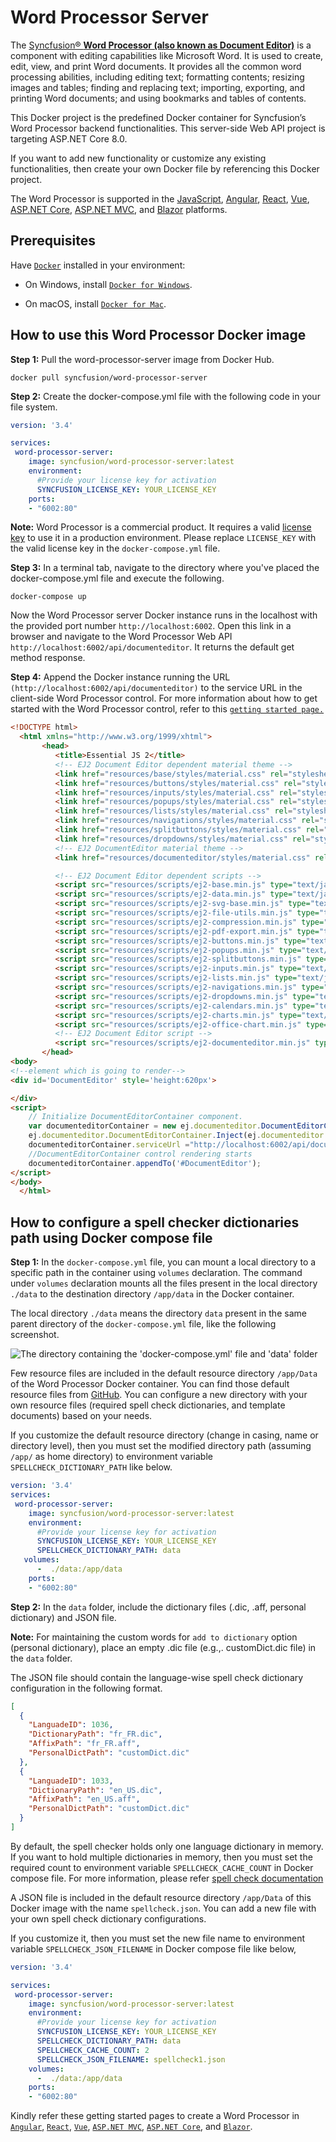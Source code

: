 # Word Processor Server 
 
The [Syncfusion&reg; **Word Processor (also known as Document Editor)**](https://www.syncfusion.com/javascript-ui-controls/js-word-processor?utm_source=docker&utm_medium=listing&utm_campaign=javascript-word-processor-docker) is a component with editing capabilities like Microsoft Word. It is used to create, edit, view, and print Word documents. It provides all the common word processing abilities, including editing text; formatting contents; resizing images and tables; finding and replacing text; importing, exporting, and printing Word documents; and using bookmarks and tables of contents. 
 
This Docker project is the predefined Docker container for Syncfusion’s Word Processor backend functionalities. This server-side Web API project is targeting ASP.NET Core 8.0.

If you want to add new functionality or customize any existing functionalities, then create your own Docker file by referencing this Docker project.

The Word Processor is supported in the [JavaScript](https://www.syncfusion.com/javascript-ui-controls?utm_source=docker&utm_medium=listing&utm_campaign=javascript-word-processor-docker), [Angular](https://www.syncfusion.com/angular-ui-components?utm_source=docker&utm_medium=listing&utm_campaign=javascript-word-processor-docker), [React](https://www.syncfusion.com/react-ui-components?utm_source=docker&utm_medium=listing&utm_campaign=javascript-word-processor-docker), [Vue](https://www.syncfusion.com/vue-ui-components?utm_source=docker&utm_medium=listing&utm_campaign=javascript-word-processor-docker), [ASP.NET Core](https://www.syncfusion.com/aspnet-core-ui-controls?utm_source=docker&utm_medium=listing&utm_campaign=javascript-word-processor-docker), [ASP.NET MVC](https://www.syncfusion.com/aspnet-mvc-ui-controls?utm_source=docker&utm_medium=listing&utm_campaign=javascript-word-processor-docker), and [Blazor](https://www.syncfusion.com/blazor-components?utm_source=docker&utm_medium=listing&utm_campaign=javascript-word-processor-docker) platforms.

## Prerequisites	

Have [`Docker`](https://www.docker.com/products/container-runtime#/download) installed in your environment:

* On Windows, install [`Docker for Windows`](https://hub.docker.com/editions/community/docker-ce-desktop-windows).

* On macOS, install [`Docker for Mac`](https://hub.docker.com/editions/community/docker-ce-desktop-windows).

## How to use this Word Processor Docker image

**Step 1:** Pull the word-processor-server image from Docker Hub.

```console
docker pull syncfusion/word-processor-server
```

**Step 2:** Create the docker-compose.yml file with the following code in your file system.

```yaml
version: '3.4' 

services: 
 word-processor-server: 
    image: syncfusion/word-processor-server:latest 
    environment: 
      #Provide your license key for activation
      SYNCFUSION_LICENSE_KEY: YOUR_LICENSE_KEY
    ports:
    - "6002:80"
``` 

**Note:** Word Processor is a commercial product. It requires a valid [license key](https://help.syncfusion.com/common/essential-studio/licensing/licensing-faq/where-can-i-get-a-license-key?utm_source=docker&utm_medium=listing&utm_campaign=javascript-word-processor-docker) to use it in a production environment. Please replace `LICENSE_KEY` with the valid license key in the `docker-compose.yml` file.

**Step 3:** In a terminal tab, navigate to the directory where you've placed the docker-compose.yml file and execute the following.

```console
docker-compose up 
```

Now the Word Processor server Docker instance runs in the localhost with the provided port number `http://localhost:6002`. Open this link in a browser and navigate to the Word Processor Web API `http://localhost:6002/api/documenteditor`. It returns the default get method response. 

**Step 4:** Append the Docker instance running the URL `(http://localhost:6002/api/documenteditor)` to the service URL in the client-side Word Processor control. For more information about how to get started with the Word Processor control, refer to this [`getting started page.`](https://ej2.syncfusion.com/javascript/documentation/document-editor/getting-started?utm_source=docker&utm_medium=listing&utm_campaign=javascript-word-processor-docker)

```html
<!DOCTYPE html>
  <html xmlns="http://www.w3.org/1999/xhtml">
       <head>
          <title>Essential JS 2</title>
          <!-- EJ2 Document Editor dependent material theme -->
          <link href="resources/base/styles/material.css" rel="stylesheet" type="text/css" rel='nofollow' />
          <link href="resources/buttons/styles/material.css" rel="stylesheet" type="text/css" rel='nofollow' />
          <link href="resources/inputs/styles/material.css" rel="stylesheet" type="text/css" rel='nofollow' />
          <link href="resources/popups/styles/material.css" rel="stylesheet" type="text/css" rel='nofollow' />
          <link href="resources/lists/styles/material.css" rel="stylesheet" type="text/css" rel='nofollow' />
          <link href="resources/navigations/styles/material.css" rel="stylesheet" type="text/css" rel='nofollow' />
          <link href="resources/splitbuttons/styles/material.css" rel="stylesheet" type="text/css" rel='nofollow' />
          <link href="resources/dropdowns/styles/material.css" rel="stylesheet" type="text/css" rel='nofollow' />
          <!-- EJ2 DocumentEditor material theme -->
          <link href="resources/documenteditor/styles/material.css" rel="stylesheet" type="text/css" rel='nofollow' />

          <!-- EJ2 Document Editor dependent scripts -->
          <script src="resources/scripts/ej2-base.min.js" type="text/javascript"></script>
          <script src="resources/scripts/ej2-data.min.js" type="text/javascript"></script>
          <script src="resources/scripts/ej2-svg-base.min.js" type="text/javascript"></script>
          <script src="resources/scripts/ej2-file-utils.min.js" type="text/javascript"></script>
          <script src="resources/scripts/ej2-compression.min.js" type="text/javascript"></script>
          <script src="resources/scripts/ej2-pdf-export.min.js" type="text/javascript"></script>
          <script src="resources/scripts/ej2-buttons.min.js" type="text/javascript"></script>
          <script src="resources/scripts/ej2-popups.min.js" type="text/javascript"></script>
          <script src="resources/scripts/ej2-splitbuttons.min.js" type="text/javascript"></script>
          <script src="resources/scripts/ej2-inputs.min.js" type="text/javascript"></script>
          <script src="resources/scripts/ej2-lists.min.js" type="text/javascript"></script>
          <script src="resources/scripts/ej2-navigations.min.js" type="text/javascript"></script>
          <script src="resources/scripts/ej2-dropdowns.min.js" type="text/javascript"></script>
          <script src="resources/scripts/ej2-calendars.min.js" type="text/javascript"></script>
          <script src="resources/scripts/ej2-charts.min.js" type="text/javascript"></script>
          <script src="resources/scripts/ej2-office-chart.min.js" type="text/javascript"></script>
          <!-- EJ2 Document Editor script -->
          <script src="resources/scripts/ej2-documenteditor.min.js" type="text/javascript"></script>
       </head>
<body>
<!--element which is going to render-->
<div id='DocumentEditor' style='height:620px'>

</div>
<script>
    // Initialize DocumentEditorContainer component.
    var documenteditorContainer = new ej.documenteditor.DocumentEditorContainer({ enableToolbar: true });
    ej.documenteditor.DocumentEditorContainer.Inject(ej.documenteditor.Toolbar);
    documenteditorContainer.serviceUrl ="http://localhost:6002/api/documenteditor";
    //DocumentEditorContainer control rendering starts
    documenteditorContainer.appendTo('#DocumentEditor');
</script>
</body>
  </html>
```

## How to configure a spell checker dictionaries path using Docker compose file

**Step 1:** In the `docker-compose.yml` file, you can mount a local directory to a specific path in the container using `volumes` declaration. The command under `volumes` declaration mounts all the files present in the local directory `./data` to the destination directory `/app/data` in the Docker container. 

The local directory `./data` means the directory `data` present in the same parent directory of the `docker-compose.yml` file, like the following screenshot.

![The directory containing the 'docker-compose.yml' file and 'data' folder](https://github.com/SyncfusionExamples/Word-Processor-Server-Docker/blob/master/docker-compose-file-directory.png)

Few resource files are included in the default resource directory `/app/Data` of the Word Processor Docker container. You can find those default resource files from [GitHub](https://github.com/SyncfusionExamples/Word-Processor-Server-Docker/tree/master/src/ej2-documenteditor-server/Data). You can configure a new directory with your own resource files (required spell check dictionaries, and template documents) based on your needs.

If you customize the default resource directory (change in casing, name or directory level), then you must set the modified directory path (assuming `/app/` as home directory) to environment variable `SPELLCHECK_DICTIONARY_PATH` like below.
```yaml
version: '3.4' 
services: 
 word-processor-server: 
    image: syncfusion/word-processor-server:latest 
    environment: 
      #Provide your license key for activation
      SYNCFUSION_LICENSE_KEY: YOUR_LICENSE_KEY
      SPELLCHECK_DICTIONARY_PATH: data
   volumes: 
      -  ./data:/app/data 
    ports:
    - "6002:80"
```

**Step 2:** In the `data` folder, include the dictionary files (.dic, .aff, personal dictionary) and JSON file.

**Note:** For maintaining the custom words for `add to dictionary` option (personal dictionary), place an empty .dic file (e.g.,. customDict.dic file) in the `data` folder.

The JSON file should contain the language-wise spell check dictionary configuration in the following format.
```json
[
  {
    "LanguadeID": 1036, 
    "DictionaryPath": "fr_FR.dic",
    "AffixPath": "fr_FR.aff", 
    "PersonalDictPath": "customDict.dic"
  },
  {
    "LanguadeID": 1033,
    "DictionaryPath": "en_US.dic",
    "AffixPath": "en_US.aff",
    "PersonalDictPath": "customDict.dic"
  }
]
```

By default, the spell checker holds only one language dictionary in memory. If you want to hold multiple dictionaries in memory, then you must set the required count to environment variable `SPELLCHECK_CACHE_COUNT` in Docker compose file. For more information, please refer [spell check documentation](https://ej2.syncfusion.com/documentation/document-editor/spell-check)

A JSON file is included in the default resource directory `/app/Data` of this Docker image with the name `spellcheck.json`. You can add a new file with your own spell check dictionary configurations.

If you customize it, then you must set the new file name to environment variable `SPELLCHECK_JSON_FILENAME` in Docker compose file like below,
```yaml
version: '3.4' 

services: 
 word-processor-server: 
    image: syncfusion/word-processor-server:latest 
    environment: 
      #Provide your license key for activation
      SYNCFUSION_LICENSE_KEY: YOUR_LICENSE_KEY
      SPELLCHECK_DICTIONARY_PATH: data
      SPELLCHECK_CACHE_COUNT: 2
      SPELLCHECK_JSON_FILENAME: spellcheck1.json
    volumes: 
      -  ./data:/app/data  
    ports:
    - "6002:80"
```

Kindly refer these getting started pages to create a Word Processor in [`Angular`](https://ej2.syncfusion.com/angular/documentation/document-editor/getting-started/?utm_source=docker&utm_medium=listing&utm_campaign=javascript-word-processor-docker), [`React`](https://ej2.syncfusion.com/react/documentation/document-editor/getting-started/?utm_source=docker&utm_medium=listing&utm_campaign=javascript-word-processor-docker), [`Vue`](https://ej2.syncfusion.com/vue/documentation/document-editor/getting-started/?utm_source=docker&utm_medium=listing&utm_campaign=javascript-word-processor-docker), [`ASP.NET MVC`](https://ej2.syncfusion.com/aspnetmvc/documentation/document-editor/getting-started/?utm_source=docker&utm_medium=listing&utm_campaign=javascript-word-processor-docker), [`ASP.NET Core`](https://ej2.syncfusion.com/aspnetcore/documentation/document-editor/getting-started/?utm_source=docker&utm_medium=listing&utm_campaign=javascript-word-processor-docker), and [`Blazor`](https://blazor.syncfusion.com/documentation/document-editor/getting-started/server-side-application/?utm_source=docker&utm_medium=listing&utm_campaign=javascript-word-processor-docker).
